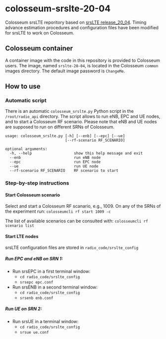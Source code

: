 # colosseum-srslte-20-04
Colosseum srsLTE reporitory based on [srsLTE release_20_04](https://github.com/srsLTE/srsLTE). Timing advance estimation procedures and configuration files have been modified for srsLTE to work on Colosseum.

## Colosseum container
A container image with the code in this repository is provided to Colosseum users. The image, named `srslte-20-04`, is located in the Colosseum `common` images directory. The default image password is `ChangeMe`.

## How to use

### Automatic script
There is an automatic `colosseum_srslte.py` Python script in the `/root/radio_api` directory.
The script allows to run eNB, EPC and UE nodes, and to start a Colosseum RF scenario. Please note that eNB and UE nodes are supposed to run on different SRNs of Colosseum.

```
usage: colosseum_srslte.py [-h] [--enb] [--epc] [--ue]
                           [--rf-scenario RF_SCENARIO]

optional arguments:
  -h, --help                   show this help message and exit
  --enb                        run eNB node
  --epc                        run EPC node
  --ue                         run UE node
  --rf-scenario RF_SCENARIO    RF scenario to start
```

### Step-by-step instructions
#### Start Colosseum scenario
Select and start a Colosseum RF scanario, e.g., 1009.
On any of the SRNs of the experiment run:
`colosseumcli rf start 1009 -c`

The list of available scenarios can be consulted with:
`colosseumcli rf scenario list`

#### Start LTE nodes
srsLTE configuration files are stored in `radio_code/srslte_config`

##### Run EPC and eNB on SRN 1:
- Run srsEPC in a first terminal window:
  - `cd radio_code/srslte_config`
  - `srsepc epc.conf`
- Run srsENB in a second terminal window:
  - `cd radio_code/srslte_config`
  - `srsenb enb.conf`

##### Run UE on SRN 2:
- Run srsUE in a terminal window:
  - `cd radio_code/srslte_config`
  - `srsue ue.conf`
